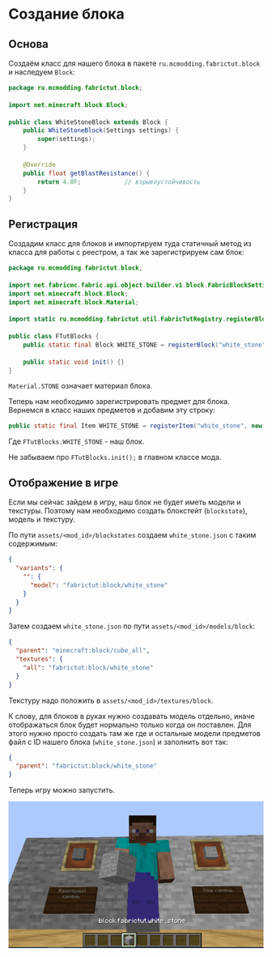 # Создание блока

## Основа

Создаём класс для нашего блока в пакете `ru.mcmodding.fabrictut.block` и наследуем `Block`:

```java
package ru.mcmodding.fabrictut.block;

import net.minecraft.block.Block;

public class WhiteStoneBlock extends Block {
    public WhiteStoneBlock(Settings settings) {
        super(settings);
    }

    @Override
    public float getBlastResistance() {
        return 4.0F;			// взрывоустойчивость
    }
}
```

## Регистрация

Создадим класс для блоков и импортируем туда статичный метод из класса для работы с реестром, а так же зарегистрируем сам блок:

```java
package ru.mcmodding.fabrictut.block;

import net.fabricmc.fabric.api.object.builder.v1.block.FabricBlockSettings;
import net.minecraft.block.Block;
import net.minecraft.block.Material;

import static ru.mcmodding.fabrictut.util.FabricTutRegistry.registerBlock;

public class FTutBlocks {
    public static final Block WHITE_STONE = registerBlock("white_stone", new WhiteStoneBlock(FabricBlockSettings.of(Material.STONE)));

    public static void init() {}
}
```

`Material.STONE` означает материал блока.

Теперь нам необходимо зарегистрировать предмет для блока. Вернемся в класс наших предметов и добавим эту строку:

```java
public static final Item WHITE_STONE = registerItem("white_stone", new BlockItem(FTutBlocks.WHITE_STONE, new FabricItemSettings()));
```

Где `FTutBlocks.WHITE_STONE` - наш блок.

Не забываем про `FTutBlocks.init();` в главном классе мода.

## Отображение в игре

Если мы сейчас зайдем в игру, наш блок не будет иметь модели и текстуры. Поэтому нам необходимо создать блокстейт (`blockstate`), модель и текстуру.

По пути `assets/<mod_id>/blockstates` создаем `white_stone.json` с таким содержимым:

```json
{
  "variants": {
    "": {
      "model": "fabrictut:block/white_stone"
    }
  }
}
```

Затем создаем `white_stone.json` по пути `assets/<mod_id>/models/block`:

```json
{
  "parent": "minecraft:block/cube_all",
  "textures": {
    "all": "fabrictut:block/white_stone"
  }
}
```

Текстуру надо положить в `assets/<mod_id>/textures/block`.

К слову, для блоков в руках нужно создавать модель отдельно, иначе отображаться блок будет нормально только когда он поставлен. Для этого нужно просто создать там же где и остальные модели предметов файл с ID нашего блока (`white_stone.json`) и заполнить вот так:

```json
{
  "parent": "fabrictut:block/white_stone"
}
```

Теперь игру можно запустить.

![блок в игре](images/block.png)